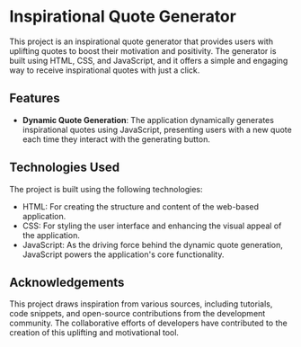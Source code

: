 # Inspirational Quote Generator

This project is an inspirational quote generator that provides users with uplifting quotes to boost their motivation and positivity. The generator is built using HTML, CSS, and JavaScript, and it offers a simple and engaging way to receive inspirational quotes with just a click.

## Features

- **Dynamic Quote Generation**: The application dynamically generates inspirational quotes using JavaScript, presenting users with a new quote each time they interact with the generating button.

## Technologies Used

The project is built using the following technologies:
- HTML: For creating the structure and content of the web-based application.
- CSS: For styling the user interface and enhancing the visual appeal of the application.
- JavaScript: As the driving force behind the dynamic quote generation, JavaScript powers the application's core functionality.

## Acknowledgements

This project draws inspiration from various sources, including tutorials, code snippets, and open-source contributions from the development community. The collaborative efforts of developers have contributed to the creation of this uplifting and motivational tool.
